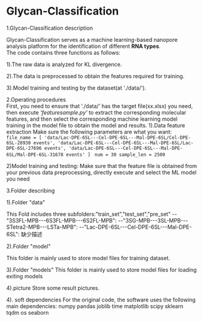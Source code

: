 # Glycan-Classification
1.Glycan-Classification description                               
                                                                                
 Glycan-Classification serves as a machine learning-based nanopore analysis platform 
 for the identification of different **RNA types**.                 
 The code contains three functions as follows:                                
                                                                               
 1).The raw data is analyzed for KL divergence.   	            
                                                                                
 2).The data is preprocessed to obtain the features required for training.                                   
                                                                                
 3).Model training and testing by the dataset(at './data/').                                        


 2.Operating procedures                             
    First, you need to ensure that './data/' has the target file(xx.xlsx) you need, then execute _'featuresample.py'_ to extract 
 the corresponding molecular features, and then select the corresponding machine learning model training in the model file to 
 obtain the model and results.
1).Data feature extraction
    Make sure the following parameters are what you want:
    `file_name = [
            'data/Lac-DPE-6SL---Cel-DPE-6SL---Mal-DPE-6SL/Cel-DPE-6SL-28930 events',
             'data/Lac-DPE-6SL---Cel-DPE-6SL---Mal-DPE-6SL/Lac-DPE-6SL-27696 events',
             'data/Lac-DPE-6SL---Cel-DPE-6SL---Mal-DPE-6SL/Mal-DPE-6SL-31678 events'
             ]`
   ` num = 30
    sample_len = 2500`

2)Model training and testing:
	Make sure that the feature file is obtained from your previous data preprocessing, directly execute and select the ML model you need


3.Folder describing

1).Folder "data"

This Fold includes three subfolders:"train_set","test_set","pre_set"
 --"3S3FL-MPB---6S3FL-MPB---6S2FL-MPB": 
 --"3SG-MPB---3SL-MPB---STetra2-MPB---LSTa-MPB":
 --"Lac-DPE-6SL---Cel-DPE-6SL---Mal-DPE-6SL": 缺少描述

2).Folder "model"

This folder is mainly used to store model files for training dataset.

3).Folder "models"
This folder is mainly used to store model files for loading exiting models

4).picture
Store some result pictures.

4). soft dependencies 
For the original code, the software uses the following main dependencies:
numpy
pandas
joblib
time
matplotlib
scipy
sklearn
tqdm
os
seaborn